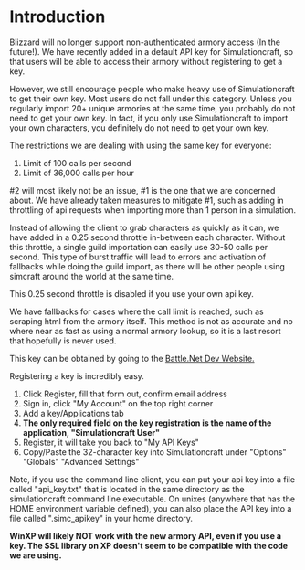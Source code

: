 # Introduction

Blizzard will no longer support non-authenticated armory access (In the future!). We have recently added in a default API key for Simulationcraft, so that users will be able to access their armory without registering to get a key.

However, we still encourage people who make heavy use of Simulationcraft to get their own key. Most users do not fall under this category. Unless you regularly import 20+ unique armories at the same time, you probably do not need to get your own key. In fact, if you only use Simulationcraft to import your own characters, you definitely do not need to get your own key.

The restrictions we are dealing with using the same key for everyone:
  1. Limit of 100 calls per second
  1. Limit of 36,000 calls per hour

#2 will most likely not be an issue, #1 is the one that we are concerned about. We have already taken measures to mitigate #1, such as adding in throttling of api requests when importing more than 1 person in a simulation.

Instead of allowing the client to grab characters as quickly as it can, we have added in a 0.25 second throttle in-between each character. Without this throttle, a single guild importation can easily use 30-50 calls per second. This type of burst traffic will lead to errors and activation of fallbacks while doing the guild import, as there will be other people using simcraft around the world at the same time.

This 0.25 second throttle is disabled if you use your own api key.

We have fallbacks for cases where the call limit is reached, such as scraping html from the armory itself. This method is not as accurate and no where near as fast as using a normal armory lookup, so it is a last resort that hopefully is never used.

This key can be obtained by going to the <a href='https://dev.battle.net/'>Battle.Net Dev Website.</a>

Registering a key is incredibly easy.
  1. Click Register, fill that form out, confirm email address
  1. Sign in, click "My Account" on the top right corner
  1. Add a key/Applications tab
  1. **The only required field on the key registration is the name of the application, "Simulationcraft User"**
  1. Register, it will take you back to "My API Keys"
  1. Copy/Paste the 32-character key into Simulationcraft under "Options" "Globals" "Advanced Settings"

Note, if you use the command line client, you can put your api key into a file called "api\_key.txt" that is located in the same directory as the simulationcraft command line executable. On unixes (anywhere that has the HOME environment variable defined), you can also place the API key into a file called ".simc\_apikey" in your home directory.

**WinXP will likely NOT work with the new armory API, even if you use a key. The SSL library on XP doesn't seem to be compatible with the code we are using.**